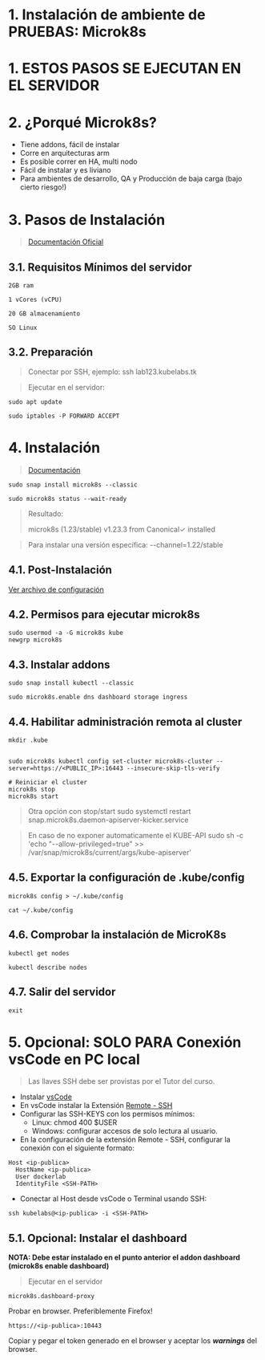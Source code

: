# 1. Instalación de ambiente de **PRUEBAS**: Microk8s <!-- omit in toc -->

# 1. ESTOS PASOS SE EJECUTAN EN EL SERVIDOR
# 2. ¿Porqué Microk8s?

- Tiene addons, fácil de instalar
- Corre en arquitecturas arm
- Es posible correr en HA, multi nodo
- Fácil de instalar y es liviano
- Para ambientes de desarrollo, QA y Producción de baja carga (bajo cierto riesgo!)

# 3. Pasos de Instalación
> [Documentación Oficial](https://microk8s.io/docs)

## 3.1. Requisitos Mínimos del servidor
~~~~
2GB ram

1 vCores (vCPU)

20 GB almacenamiento

SO Linux
~~~~

## 3.2. Preparación

> Conectar por SSH, ejemplo: ssh lab123.kubelabs.tk

> Ejecutar en el servidor:

```vim
sudo apt update

sudo iptables -P FORWARD ACCEPT
```

# 4. Instalación
>[Documentación](https://microk8s.io/)

```vim
sudo snap install microk8s --classic

sudo microk8s status --wait-ready
```
> Resultado:
>
> microk8s (1.23/stable) v1.23.3 from Canonical✓ installed

> Para instalar una versión específica: --channel=1.22/stable
## 4.1. Post-Instalación
[Ver archivo de configuración](./post-install.sh)

## 4.2. Permisos para ejecutar microk8s

```vim
sudo usermod -a -G microk8s kube
newgrp microk8s
```

## 4.3. Instalar addons
```vim
sudo snap install kubectl --classic

sudo microk8s.enable dns dashboard storage ingress
```

## 4.4. Habilitar administración remota al cluster
```vim
mkdir .kube


sudo microk8s kubectl config set-cluster microk8s-cluster --server=https://<PUBLIC_IP>:16443 --insecure-skip-tls-verify

# Reiniciar el cluster
microk8s stop
microk8s start
```
> Otra opción con stop/start
sudo systemctl restart snap.microk8s.daemon-apiserver-kicker.service

> En caso de no exponer automaticamente el KUBE-API
sudo sh -c 'echo "--allow-privileged=true" >> /var/snap/microk8s/current/args/kube-apiserver'

## 4.5. Exportar la configuración de .kube/config
```vim
microk8s config > ~/.kube/config

cat ~/.kube/config
```

## 4.6. Comprobar la instalación de MicroK8s

```vim
kubectl get nodes

kubectl describe nodes
```

## 4.7. Salir del servidor
```vim
exit
```

# 5. Opcional: SOLO PARA Conexión vsCode en PC local
> Las llaves SSH debe ser provistas por el Tutor del curso.

- Instalar [vsCode](https://code.visualstudio.com/download)
- En vsCode instalar la Extensión [Remote - SSH](https://marketplace.visualstudio.com/items?itemName=ms-vscode-remote.remote-ssh)
- Configurar las SSH-KEYS con los permisos mínimos:
	- Linux: chmod 400 $USER
	- Windows: configurar accesos de solo lectura al usuario.
- En la configuración de la extensión Remote - SSH, configurar la conexión con el siguiente formato:

```vim
Host <ip-publica>
  HostName <ip-publica>
  User dockerlab
  IdentityFile <SSH-PATH>
```
- Conectar al Host desde vsCode o Terminal usando SSH:
```vim
ssh kubelabs@<ip-publica> -i <SSH-PATH>
```

## 5.1. Opcional: Instalar el dashboard

**NOTA: Debe estar instalado en el punto anterior el addon dashboard (microk8s enable dashboard)**

> Ejecutar en el servidor

```vim
microk8s.dashboard-proxy
```
Probar en browser. Preferiblemente Firefox!
```vim
https://<ip-publica>:10443
```

Copiar y pegar el token generado en el browser y aceptar los ***warnings*** del browser.
